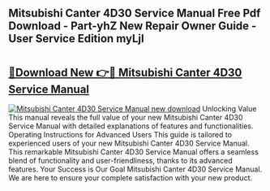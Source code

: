 ## Mitsubishi Canter 4D30 Service Manual Free Pdf Download - Part-yhZ New Repair Owner Guide - User Service Edition myLjI

# <h2><a href="http://bc75208.oget.top/?id=Mitsubishi+Canter+4D30+Service+Manual">🔗Download New 👉🔴 Mitsubishi Canter 4D30 Service Manual</a></h2>

[![Mitsubishi Canter 4D30 Service Manual new download](https://i.imgur.com/5g1atiW.png)](http://bc75208.oget.top/?id=Mitsubishi+Canter+4D30+Service+Manual)
Unlocking Value This manual reveals the full value of your new Mitsubishi Canter 4D30 Service Manual with detailed explanations of features and functionalities. Operating Instructions for Advanced Users This guide is tailored to experienced users of your new Mitsubishi Canter 4D30 Service Manual. This remarkable Mitsubishi Canter 4D30 Service Manual offers a seamless blend of functionality and user-friendliness, thanks to its advanced features. Your Success is Our Goal Mitsubishi Canter 4D30 Service Manual. We are here to ensure your complete satisfaction with your new product.
